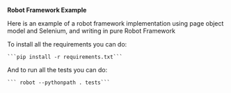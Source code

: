 **Robot Framework Example**

Here is an example of a robot framework implementation using page object model and Selenium, and writing in pure Robot Framework

To install all the requirements you can do: 

    ```pip install -r requirements.txt```

And to run all the tests you can do:

    ``` robot --pythonpath . tests```
